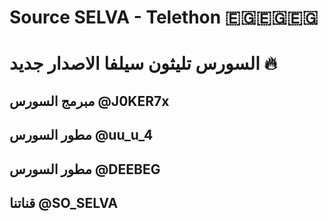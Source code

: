 # Source SELVA - Telethon 🇪🇬🇪🇬🇪🇬
#  السورس  تليثون سيلفا الاصدار جديد 🔥 

##  مبرمج السورس  @J0KER7x

##  مطور السورس @uu_u_4

##  مطور السورس @DEEBEG


##   قناتنا @SO_SELVA











